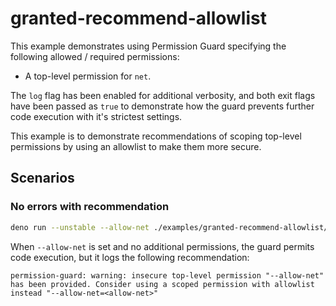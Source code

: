 # granted-recommend-allowlist

This example demonstrates using Permission Guard specifying the following allowed / required permissions:

- A top-level permission for `net`.

The `log` flag has been enabled for additional verbosity, and both exit flags have been passed as `true` to demonstrate how the guard prevents further code execution with it's strictest settings.

This example is to demonstrate recommendations of scoping top-level permissions by using an allowlist to make them more secure.

## Scenarios

### No errors with recommendation

```bash
deno run --unstable --allow-net ./examples/granted-recommend-allowlist/index.ts
```

When `--allow-net` is set and no additional permissions, the guard permits code execution, but it logs the following recommendation:

```console
permission-guard: warning: insecure top-level permission "--allow-net" has been provided. Consider using a scoped permission with allowlist instead "--allow-net=<allow-net>"
```
